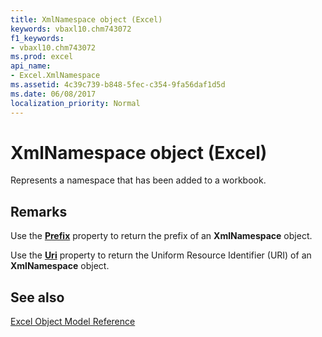 ```yaml
---
title: XmlNamespace object (Excel)
keywords: vbaxl10.chm743072
f1_keywords:
- vbaxl10.chm743072
ms.prod: excel
api_name:
- Excel.XmlNamespace
ms.assetid: 4c39c739-b848-5fec-c354-9fa56daf1d5d
ms.date: 06/08/2017
localization_priority: Normal
---
```



# XmlNamespace object (Excel)

Represents a namespace that has been added to a workbook.


## Remarks

Use the  **[Prefix](Excel.XmlNamespace.Prefix.md)** property to return the prefix of an **XmlNamespace** object.

Use the  **[Uri](Excel.XmlNamespace.Uri.md)** property to return the Uniform Resource Identifier (URI) of an **XmlNamespace** object.


## See also



[Excel Object Model Reference](./overview/Excel/object-model.md)

